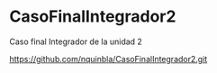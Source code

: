 # CasoFinalIntegrador2
Caso final Integrador de la unidad 2

https://github.com/nquinbla/CasoFinalIntegrador2.git
